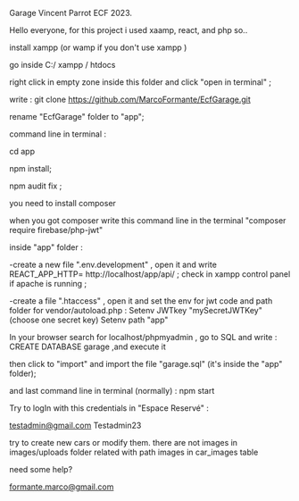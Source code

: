 
Garage Vincent Parrot ECF 2023.

Hello everyone, for this project i used xaamp, react, and php
so..
 
install xampp (or wamp if you don't use xampp )

go inside C:/ xampp / htdocs

right click in empty zone inside this folder and click  "open in terminal" ;

write : git clone https://github.com/MarcoFormante/EcfGarage.git

rename "EcfGarage" folder to "app";

command line in terminal : 

cd app

npm install;

npm audit fix ;

you need to install composer 

when you got composer write this command line in the terminal "composer require firebase/php-jwt"

inside "app" folder :

-create a new file ".env.development" , open it and write REACT_APP_HTTP= http://localhost/app/api/ ;
check in xampp control panel if apache is running ;

-create a file ".htaccess" , open it and  set the env for jwt code and path folder for vendor/autoload.php :
Setenv JWTkey "mySecretJWTKey" (choose one secret key)
Setenv path "app"


In your browser search for localhost/phpmyadmin , go to SQL and write : CREATE DATABASE garage ,and execute it

then click to "import" and import the file "garage.sql" (it's inside the "app" folder);

and last command line in terminal (normally) : npm start


Try to logIn with this credentials in "Espace Reservé" :

testadmin@gmail.com	
Testadmin23

try to create new cars or modify them.
there are not images in images/uploads folder related with path images in car_images table

need some help? 

formante.marco@gmail.com
